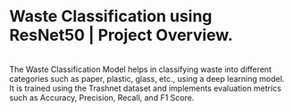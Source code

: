# Waste Classification using ResNet50 | Project Overview.
<br>
The Waste Classification Model helps in classifying waste into different categories such as paper, plastic, glass, etc., using a deep learning model. It is trained using the Trashnet dataset and implements evaluation metrics such as Accuracy, Precision, Recall, and F1 Score.
